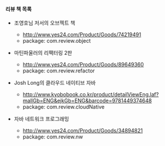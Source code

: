 #### 리뷰 책 목록
- 조영호님 저서의 오브젝트 책
  - http://www.yes24.com/Product/Goods/74219491
  - package: com.review.object

- 마틴파울러의 리팩터링 2판
  - http://www.yes24.com/Product/Goods/89649360
  - package: com.review.refactor

- Josh Long의 클라우드 네이티브 자바
  - http://www.kyobobook.co.kr/product/detailViewEng.laf?mallGb=ENG&ejkGb=ENG&barcode=9781449374648
  - package: com.review.cloudNative

- 자바 네트워크 프로그래밍
  - http://www.yes24.com/Product/Goods/34894821
  - package: com.review.nw
